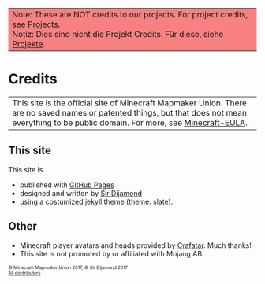 <table align="center"><tr><td bgcolor="#F78181">Note: These are NOT credits to our projects. For project credits, see <a href="https://themaun.github.io/en/Projects">Projects</a>.<br />Notiz: Dies sind nicht die Projekt Credits. Für diese, siehe <a href="https://themaun.github.io/Projekte">Projekte</a>.</td></tr></table>

# Credits
<table align="center"><tr><td>This site is the official site of Minecraft Mapmaker Union. There are no saved names or patented things, but that does not mean everything to be public domain. For more, see <a href="https://account.mojang.com/documents/minecraft_eula">Minecraft-EULA</a>.</td></tr></table>

## This site
This site is  
* published with <a href="https://pages.github.com">GitHub Pages</a>  
* designed and written by [Sir Dijamond](https://themaun.github.com/Mitglieder/Sir_Dijamond)   
* using a costumized [jekyll theme](https://help.github.com/articles/about-the-jekyll-theme-chooser/) ([theme: slate](https://github.com/pages-themes/slate)).

## Other
* Minecraft player avatars and heads provided by <a href="https://crafatar.com">Crafatar</a>. Much thanks!
* This site is not promoted by or affiliated with Mojang AB.

<div style="font-size:65%">© Minecraft Mapmaker Union 2017, © Sir Dijamond 2017<br />
<a href="https://github.com/TheMAUN/TheMAUN.github.io/graphs/contributors">All contributors</a></div>
